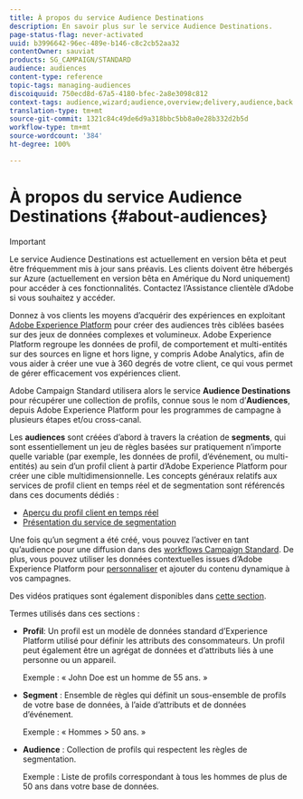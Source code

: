 ```yaml
---
title: À propos du service Audience Destinations
description: En savoir plus sur le service Audience Destinations.
page-status-flag: never-activated
uuid: b3996642-96ec-489e-b146-c8c2cb52aa32
contentOwner: sauviat
products: SG_CAMPAIGN/STANDARD
audience: audiences
content-type: reference
topic-tags: managing-audiences
discoiquuid: 750ecd8d-67a5-4180-bfec-2a8e3098c812
context-tags: audience,wizard;audience,overview;delivery,audience,back
translation-type: tm+mt
source-git-commit: 1321c84c49de6d9a318bbc5bb8a0e28b332d2b5d
workflow-type: tm+mt
source-wordcount: '384'
ht-degree: 100%

---
```



# À propos du service Audience Destinations {#about-audiences}

>[!IMPORTANT]
>
>Le service Audience Destinations est actuellement en version bêta et peut être fréquemment mis à jour sans préavis. Les clients doivent être hébergés sur Azure (actuellement en version bêta en Amérique du Nord uniquement) pour accéder à ces fonctionnalités. Contactez l’Assistance clientèle d’Adobe si vous souhaitez y accéder.

Donnez à vos clients les moyens d’acquérir des expériences en exploitant [Adobe Experience Platform](https://docs.adobe.com/content/help/fr-FR/experience-platform/landing/home.html) pour créer des audiences très ciblées basées sur des jeux de données complexes et volumineux. Adobe Experience Platform regroupe les données de profil, de comportement et multi-entités sur des sources en ligne et hors ligne, y compris Adobe Analytics, afin de vous aider à créer une vue à 360 degrés de votre client, ce qui vous permet de gérer efficacement vos expériences client.

 Adobe Campaign Standard utilisera alors le service **Audience Destinations** pour récupérer une collection de profils, connue sous le nom d’**Audiences**, depuis Adobe Experience Platform pour les programmes de campagne à plusieurs étapes et/ou cross-canal.

Les **audiences** sont créées d’abord à travers la création de **segments**, qui sont essentiellement un jeu de règles basées sur pratiquement n’importe quelle variable (par exemple, les données de profil, d’événement, ou multi-entités) au sein d’un profil client à partir d’Adobe Experience Platform pour créer une cible multidimensionnelle. Les concepts généraux relatifs aux services de profil client en temps réel et de segmentation sont référencés dans ces documents dédiés :

* [Aperçu du profil client en temps réel](https://docs.adobe.com/content/help/fr-FR/experience-platform/profile/home.html)
* [Présentation du service de segmentation](https://docs.adobe.com/content/help/fr-FR/experience-platform/segmentation/home.html)

Une fois qu’un segment a été créé, vous pouvez l’activer en tant qu’audience pour une diffusion dans des [workflows Campaign Standard](../../automating/using/aep-targeting-audiences.md). De plus, vous pouvez utiliser les données contextuelles issues d’Adobe Experience Platform pour [personnaliser](../../automating/using/aep-personalizing-campaigns.md) et ajouter du contenu dynamique à vos campagnes.

Des vidéos pratiques sont également disponibles dans [cette section](https://docs.adobe.com/content/help/en/campaign-learn/campaign-standard-tutorials/profiles-and-audiences/audience-destinations/audience-destinations-overview.html).

Termes utilisés dans ces sections :

* **Profil**: Un profil est un modèle de données standard d’Experience Platform utilisé pour définir les attributs des consommateurs. Un profil peut également être un agrégat de données et d’attributs liés à une personne ou un appareil.

   Exemple : « John Doe est un homme de 55 ans. »

* **Segment** : Ensemble de règles qui définit un sous-ensemble de profils de votre base de données, à l’aide d’attributs et de données d’événement.

   Exemple : « Hommes > 50 ans. »

* **Audience** : Collection de profils qui respectent les règles de segmentation.

   Exemple :  Liste de profils correspondant à tous les hommes de plus de 50 ans dans votre base de données.
